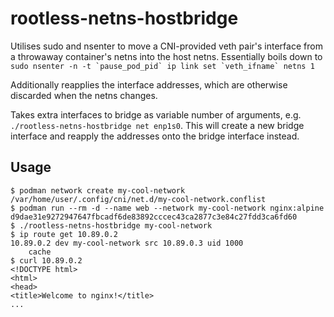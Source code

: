 rootless-netns-hostbridge
===

Utilises sudo and nsenter to move a CNI-provided veth pair's interface from a
throwaway container's netns into the host netns. Essentially boils down to
``sudo nsenter -n -t `pause_pod_pid` ip link set `veth_ifname` netns 1``

Additionally reapplies the interface addresses, which are otherwise discarded
when the netns changes.

Takes extra interfaces to bridge as variable number of arguments, e.g.
`./rootless-netns-hostbridge net enp1s0`. This will create a new bridge
interface and reapply the addresses onto the bridge interface instead.


Usage
---

```
$ podman network create my-cool-network
/var/home/user/.config/cni/net.d/my-cool-network.conflist
$ podman run --rm -d --name web --network my-cool-network nginx:alpine
d9dae31e9272947647fbcadf6de83892cccec43ca2877c3e84c27fdd3ca6fd60
$ ./rootless-netns-hostbridge my-cool-network
$ ip route get 10.89.0.2
10.89.0.2 dev my-cool-network src 10.89.0.3 uid 1000
    cache
$ curl 10.89.0.2
<!DOCTYPE html>
<html>
<head>
<title>Welcome to nginx!</title>
...
```
